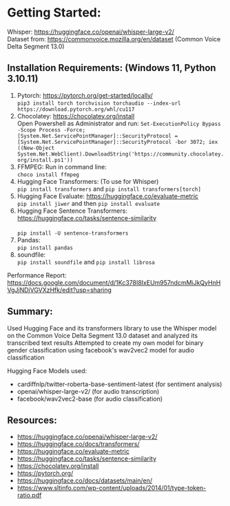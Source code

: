 
# Getting Started:

Whisper: https://huggingface.co/openai/whisper-large-v2/ <br>
Dataset from: https://commonvoice.mozilla.org/en/dataset (Common Voice Delta Segment 13.0)

## Installation Requirements: (Windows 11, Python 3.10.11) <br>
1. Pytorch: https://pytorch.org/get-started/locally/
     <br> ```pip3 install torch torchvision torchaudio --index-url https://download.pytorch.org/whl/cu117```
2. Chocolatey: https://chocolatey.org/install
     <br> Open Powershell as Administrator and run: ```Set-ExecutionPolicy Bypass -Scope Process -Force; [System.Net.ServicePointManager]::SecurityProtocol = [System.Net.ServicePointManager]::SecurityProtocol -bor 3072; iex ((New-Object System.Net.WebClient).DownloadString('https://community.chocolatey.org/install.ps1'))```
3. FFMPEG: Run in command line:
     <br> ```choco install ffmpeg```
4. Hugging Face Transformers: (To use for Whisper)
     <br> ```pip install transformers``` and ```pip install transformers[torch]```
5. Hugging Face Evaluate: https://huggingface.co/evaluate-metric
     <br> ```pip install jiwer``` and then ```pip install evaluate```
6. Hugging Face Sentence Transformers: https://huggingface.co/tasks/sentence-similarity   
     <br> ```pip install -U sentence-transformers```
7. Pandas:
     <br> ```pip install pandas```
8. soundfile:
     <br> ```pip install soundfile``` and ```pip install librosa```

Performance Report: https://docs.google.com/document/d/1Kc378I8IxEUm957ndcmMiJkQyHnHVgJjNDjVGVXzHfk/edit?usp=sharing

## Summary:
Used Hugging Face and its transformers library to use the Whisper model on the Common Voice Delta Segment 13.0 dataset and analyzed its transcribed text results
Attempted to create my own model for binary gender classification using facebook's wav2vec2 model for audio classification



Hugging Face Models used:
- cardiffnlp/twitter-roberta-base-sentiment-latest (for sentiment analysis)
- openai/whisper-large-v2/ (for audio transcription)
- facebook/wav2vec2-base (for audio classification)


## Resources:
- https://huggingface.co/openai/whisper-large-v2/
- https://huggingface.co/docs/transformers/
- https://huggingface.co/evaluate-metric
- https://huggingface.co/tasks/sentence-similarity
- https://chocolatey.org/install
- https://pytorch.org/
- https://huggingface.co/docs/datasets/main/en/
- https://www.sltinfo.com/wp-content/uploads/2014/01/type-token-ratio.pdf
